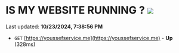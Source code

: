 # IS MY WEBSITE RUNNING ? [![](https://img.shields.io/static/v1?label=Sponsor&message=%E2%9D%A4&logo=GitHub&color=%23fe8e86)](https://github.com/sponsors/Youssef-Lehmam)

Last updated: **10/23/2024, 7:38:56 PM**

- `GET` [https://youssefservice.me](https://youssefservice.me) - **Up** (328ms)
